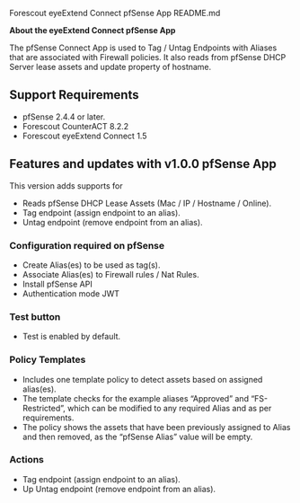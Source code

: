 ﻿Forescout eyeExtend Connect pfSense App README.md  

**About the eyeExtend Connect pfSense App**

The pfSense Connect App is used to Tag / Untag Endpoints with Aliases that are associated with Firewall policies. It also reads from pfSense DHCP Server lease assets and update property of hostname.

## **Support Requirements**
- pfSense 2.4.4 or later.
- Forescout CounterACT 8.2.2
- Forescout eyeExtend Connect 1.5
## **Features and updates with v1.0.0 pfSense App**
This version adds supports for

- Reads pfSense DHCP Lease Assets (Mac / IP / Hostname / Online).
- Tag endpoint (assign endpoint to an alias).
- Untag endpoint (remove endpoint from an alias).
### Configuration required on pfSense
- Create Alias(es) to be used as tag(s).
- Associate Alias(es) to Firewall rules / Nat Rules.
- Install pfSense API
- Authentication mode JWT
### Test button
- Test is enabled by default.
### Policy Templates
- Includes one template policy to detect assets based on assigned alias(es).
- The template checks for the example aliases “Approved” and “FS-Restricted”, which can be modified to any required Alias and as per requirements.
- The policy shows the assets that have been previously assigned to Alias and then removed, as the “pfSense Alias” value will be empty.
### Actions
- Tag endpoint (assign endpoint to an alias).
- Up Untag endpoint (remove endpoint from an alias).







